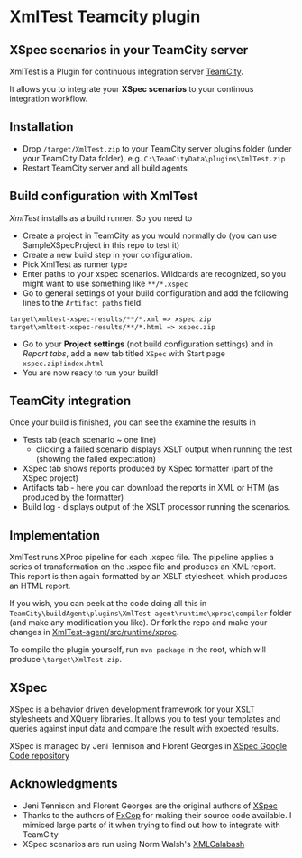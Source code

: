 XmlTest Teamcity plugin
=======================
XSpec scenarios in your TeamCity server
-------------------------------------------

XmlTest is a Plugin for continuous integration server [TeamCity](http://www.jetbrains.com/teamcity/).

It allows you to integrate your **XSpec scenarios** to your continous integration workflow. 

Installation
------------

* Drop `/target/XmlTest.zip` to your TeamCity server plugins folder (under your TeamCity Data folder), e.g. `C:\TeamCityData\plugins\XmlTest.zip`
* Restart TeamCity server and all build agents

Build configuration with XmlTest
--------------------------------

*XmlTest* installs as a build runner. So you need to 

* Create a project in TeamCity as you would normally do (you can use SampleXSpecProject in this repo to test it)
* Create a new build step in your configuration. 
* Pick XmlTest as runner type 
* Enter paths to your xspec scenarios. Wildcards are recognized, so you might want to use something like `**/*.xspec`
* Go to general settings of your build configuration and add the following lines to the `Artifact paths` field: 

```
target\xmltest-xspec-results/**/*.xml => xspec.zip
target\xmltest-xspec-results/**/*.html => xspec.zip
```
* Go to your **Project settings** (not build configuration settings) and in *Report tabs*, add a new tab titled `XSpec` with Start page `xspec.zip!index.html`
* You are now ready to run your build! 

TeamCity integration
--------------------

Once your build is finished, you can see the examine the results in 
* Tests tab (each scenario ~ one line)
  * clicking a failed scenario displays XSLT output when running the test (showing the failed expectation)
* XSpec tab shows reports produced by XSpec formatter (part of the XSpec project)
* Artifacts tab - here you can download the reports in XML or HTM (as produced by the formatter)
* Build log - displays output of the XSLT processor running the scenarios. 

Implementation
--------------
XmlTest runs XProc pipeline for each .xspec file. The pipeline applies a series of transformation on the .xspec file and produces an XML report. This report is then again formatted by an XSLT stylesheet, which produces an HTML report. 

If you wish, you can peek at the code doing all this in `TeamCity\buildAgent\plugins\XmlTest-agent\runtime\xproc\compiler` folder (and make any modification you like). Or fork the repo and make your changes in [XmlTest-agent/src/runtime/xproc](/XmlTest-agent/src/runtime/xproc).

To compile the plugin yourself, run `mvn package` in the root, which will produce `\target\XmlTest.zip`.

XSpec
-----

XSpec is a behavior driven development framework for your XSLT stylesheets and XQuery libraries. It allows you to test your templates and queries against input data and compare the result with expected results. 

XSpec is managed by Jeni Tennison and Florent Georges in [XSpec Google Code repository](https://code.google.com/p/xspec/)


Acknowledgments
---------------

* Jeni Tennison and Florent Georges are the original authors of [XSpec](https://code.google.com/p/xspec/)
* Thanks to the authors of [FxCop](http://blog.jetbrains.com/teamcity/tag/fxcop/) for making their source code available. I mimiced large parts of it when trying to find out how to integrate with TeamCity
* XSpec scenarios are run using Norm Walsh's [XMLCalabash](http://xmlcalabash.com/)
